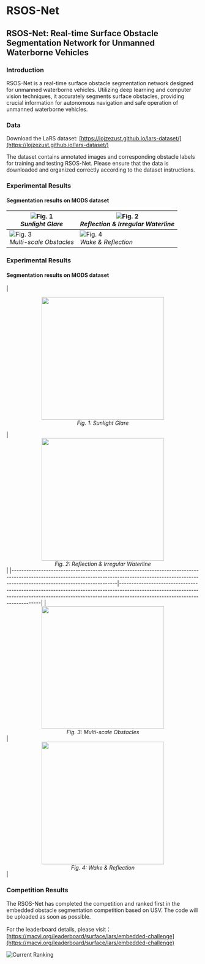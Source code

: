 # RSOS-Net

## RSOS-Net: Real-time Surface Obstacle Segmentation Network for Unmanned Waterborne Vehicles

### Introduction

RSOS-Net is a real-time surface obstacle segmentation network designed for unmanned waterborne vehicles. Utilizing deep learning and computer vision techniques, it accurately segments surface obstacles, providing crucial information for autonomous navigation and safe operation of unmanned waterborne vehicles.

### Data

Download the LaRS dataset: [https://lojzezust.github.io/lars-dataset/](https://lojzezust.github.io/lars-dataset/)

The dataset contains annotated images and corresponding obstacle labels for training and testing RSOS-Net. Please ensure that the data is downloaded and organized correctly according to the dataset instructions.

### Experimental Results  
#### Segmentation results on MODS dataset   
| ![Fig. 1](https://github.com/Yuan-Feng1998/RSOS-Net-MaCVi2025/blob/main/results_gif/Water%20Surface%20Reflection%20and%20Glare.gif) <br> *Sunlight Glare* | ![Fig. 2](https://github.com/Yuan-Feng1998/RSOS-Net-MaCVi2025/blob/main/results_gif/Water%20Surface%20Reflection.gif) <br> *Reflection & Irregular Waterline*  |
|---------------------------------------------------------------------------------------------------------------------------------------------|---------------------------------------------------------------------------------------------------------------------------------------------|
| ![Fig. 3](https://github.com/Yuan-Feng1998/RSOS-Net-MaCVi2025/blob/main/results_gif/Multi-scal%20Obstacles.gif) <br> *Multi-scale Obstacles* | ![Fig. 4](https://github.com/Yuan-Feng1998/RSOS-Net-MaCVi2025/blob/main/results_gif/Wake%20and%20Water%20Surface%20Reflection.gif) <br> *Wake & Reflection* |

### Experimental Results  
#### Segmentation results on MODS dataset  

| <div style="text-align: center;">
    <img src="https://github.com/Yuan-Feng1998/RSOS-Net-MaCVi2025/blob/main/results_gif/Water%20Surface%20Reflection%20and%20Glare.gif" width="320">
    <br><em>Fig. 1: Sunlight Glare</em>
  </div> | <div style="text-align: center;">
    <img src="https://github.com/Yuan-Feng1998/RSOS-Net-MaCVi2025/blob/main/results_gif/Water%20Surface%20Reflection.gif" width="320">
    <br><em>Fig. 2: Reflection & Irregular Waterline</em>
  </div> |
|-------------------------------------------------------------------------------------------------------------------------------------------------------------------------------------------------------|----------------------------------------------------------------------------------------------------------------------------------------------------------------------------------------------------------|
| <div style="text-align: center;">
    <img src="https://github.com/Yuan-Feng1998/RSOS-Net-MaCVi2025/blob/main/results_gif/Multi-scal%20Obstacles.gif" width="320">
    <br><em>Fig. 3: Multi-scale Obstacles</em>
  </div> | <div style="text-align: center;">
    <img src="https://github.com/Yuan-Feng1998/RSOS-Net-MaCVi2025/blob/main/results_gif/Wake%20and%20Water%20Surface%20Reflection.gif" width="320">
    <br><em>Fig. 4: Wake & Reflection</em>
  </div> |
  
### Competition Results
The RSOS-Net has completed the competition and ranked first in the embedded obstacle segmentation competition based on USV. The code will be uploaded as soon as possible.

For the leaderboard details, please visit：[https://macvi.org/leaderboard/surface/lars/embedded-challenge](https://macvi.org/leaderboard/surface/lars/embedded-challenge)

![Current Ranking](https://github.com/Yuan-Feng1998/RSOS-Net2024/blob/main/Rank.png)
